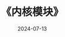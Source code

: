 ---
title: "《内核模块》"
date: 2024-07-13  
menu:
  main:
    identifier: "linux-kernel"
    parent: "linux"
    name: "《 内核与内核模块 》"
    weight: 1
---